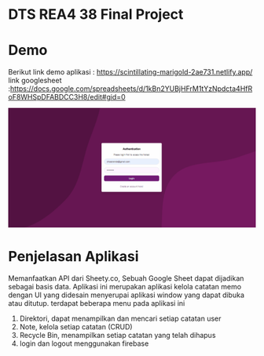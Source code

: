 # DTS REA4 38 Final Project


# Demo
Berikut link demo aplikasi : https://scintillating-marigold-2ae731.netlify.app/
link googlesheet :https://docs.google.com/spreadsheets/d/1kBn2YUBjHFrM1tYzNpdcta4HfRoF8WHSpDFABDCC3H8/edit#gid=0

![](https://github.com/rangdayy/DTS4A-38-final/blob/choaz/public/assets/DTS4A-38-final.gif)

# Penjelasan Aplikasi
Memanfaatkan API dari Sheety.co, Sebuah Google Sheet dapat dijadikan sebagai basis data. Aplikasi ini merupakan aplikasi kelola
catatan memo dengan UI yang didesain menyerupai aplikasi window yang dapat dibuka atau ditutup. terdapat beberapa menu pada aplikasi ini
1. Direktori, dapat menampilkan dan mencari setiap catatan user
2. Note, kelola setiap catatan (CRUD)
3. Recycle Bin, menampilkan setiap catatan yang telah dihapus
4. login dan logout menggunakan firebase

